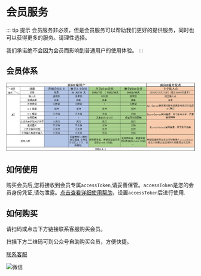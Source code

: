 # 会员服务

::: tip 提示
会员服务非必须，但是会员服务可以帮助我们更好的提供服务，同时也可以获得更多的服务。请理性选择。

我们承诺绝不会因为会员而影响到普通用户的使用体验。
:::

## 会员体系

![会员体系](./20240601.png)

## 如何使用

购买会员后,您将接收到会员专属`accessToken`,请妥善保管。`accessToken`是您的会员身份凭证,请勿泄露。[点击查看详细使用帮助](https://mp.weixin.qq.com/mp/appmsgalbum?__biz=MzkyMzQ5MzMxOQ==&action=getalbum&album_id=2960700304046686210#wechat_redirect)，设置`accessToken`后进行使用.

## 如何购买

请扫码或点击下方链接联系客服购买会员。

扫描下方二维码可到公众号自助购买会员，方便快捷。

[联系客服](https://work.weixin.qq.com/kfid/kfc97c97206f588c396)

![微信](./shop.png)
